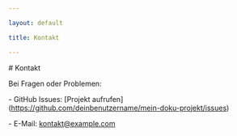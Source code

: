 ```yaml
---

layout: default

title: Kontakt

---
```




\# Kontakt



Bei Fragen oder Problemen:



\- GitHub Issues: \[Projekt aufrufen](https://github.com/deinbenutzername/mein-doku-projekt/issues)

\- E-Mail: kontakt@example.com

